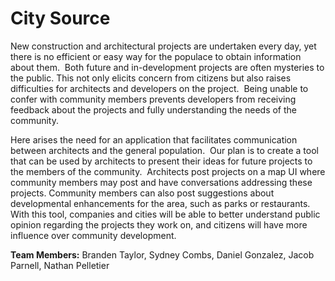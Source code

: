 # City Source

New construction and architectural projects are undertaken every day,
yet there is no efficient or easy way for the populace to obtain 
information about them.  Both future and in-development projects are 
often mysteries to the public. This not only elicits concern from 
citizens but also raises difficulties for architects and developers on 
the project.  Being unable to confer with community members prevents 
developers from receiving feedback about the projects and fully 
understanding the needs of the community.
  

Here arises the need for an application that facilitates communication 
between architects and the general population.  Our plan is to create a 
tool that can be used by architects to present their ideas for future 
projects to the members of the community.  Architects post projects on a 
map UI where community members may post and have conversations 
addressing these projects.  Community members can also post suggestions 
about developmental enhancements for the area, such as parks or 
restaurants.  With this tool, companies and cities will be able to 
better understand public opinion regarding the projects they work on, 
and citizens will have more influence over community development.


**Team Members:**  Branden Taylor, Sydney Combs, Daniel Gonzalez, Jacob Parnell, Nathan Pelletier